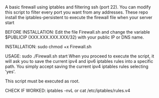A basic firewall using iptables and filtering ssh (port 22).
You can modify this script to filter every port you want from any addresses.
These repo install the iptables-persistent to execute the firewall file when your server start

BEFORE INSTALLATION:
Edit the file Firewall.sh and change the variable $PUBLICIP (XXX.XXX.XXX.XXX/32) with your public IP or DNS name. 

INSTALLATION:
sudo chmod +x Firewall.sh

USAGE:
sudo ./Firewall.sh start
When you proceed to execute the script, it will ask you to save the current ipv4 and ipv6 iptables rules into a specific path.
You simply accept saving the current ipv4 iptables rules selecting 'yes'.

This script must be executed as root.

CHECK IF WORKED:
iptables -nvL or cat /etc/iptables/rules.v4

